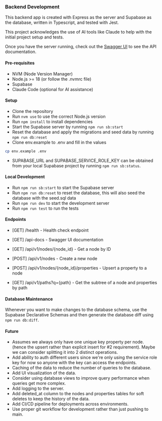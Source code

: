 ### Backend Development

This backend app is created with Express as the server and Supabase as the database, written in Typescript, and tested with Jest.

This project acknowledges the use of AI tools like Claude to help with the initial project setup and tests.

Once you have the server running, check out the [Swagger UI](http://localhost:3000/api-docs) to see the API documentation.

#### Pre-requisites

- NVM (Node Version Manager)
- Node.js >= 18 (or follow the .nvmrc file)
- Supabase
- Claude Code (optional for AI assistance)

#### Setup

- Clone the repository
- Run `nvm use` to use the correct Node.js version
- Run `npm install` to install dependencies
- Start the Supabase server by running `npm run sb:start`
- Reset the database and apply the migrations and seed data by running `npm run db:reset`
- Clone env.example to .env and fill in the values

```bash
cp env.example .env
```

- SUPABASE_URL and SUPABASE_SERVICE_ROLE_KEY can be obtained from your local Supabase project by running `npm run sb:status`.

#### Local Development

- Run `npm run sb:start` to start the Supabase server
- Run `npm run db:reset` to reset the database, this will also seed the database with the seed.sql data
- Run `npm run dev` to start the development server
- Run `npm run test` to run the tests

#### Endpoints

- [GET] /health - Health check endpoint
- [GET] /api-docs - Swagger UI documentation

- [GET] /api/v1/nodes/{node_id} - Get a node by ID
- [POST] /api/v1/nodes - Create a new node
- [POST] /api/v1/nodes/{node_id}/properties - Upsert a property to a node
- [GET] /api/v1/paths?q={path} - Get the subtree of a node and properties by path

#### Database Maintenance

Whenever you want to make changes to the database schema, use the Supabase Declarative Schemas and then generate the database diff using `npm run db:diff`.

#### Future

- Assumes we always only have one unique key property per node. (hence the upsert rather than explicit insert for #2 requirement). Maybe we can consider splitting it into 2 distinct operations.
- Add ability to auth different users since we're only using the service role key for now so anyone with the key can access the endpoints.
- Caching of the data to reduce the number of queries to the database.
- Add UI visualization of the data.
- Consider using database views to improve query performance when queries get more complex.
- Add logging to the server.
- Add deleted_at column to the nodes and properties tables for soft deletes to keep the history of the data.
- Add CI/CD pipeline for deployments across environments.
- Use proper git workflow for development rather than just pushing to main.
